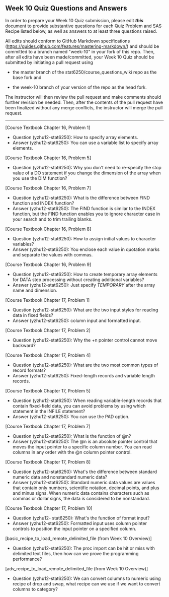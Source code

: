 ## Week 10 Quiz Questions and Answers

In order to prepare your Week 10 Quiz submission, please edit ***this*** document to provide substantive questions for each Quiz Problem and SAS Recipe listed below, as well as answers to at least three questions raised.

All edits should conform to GitHub Markdown specifications (https://guides.github.com/features/mastering-markdown/) and should be committed to a branch named "week-10" in your fork of this repo. Then, after all edits have been made/committed, your Week 10 Quiz should be submitted by initiating a pull request using

- the master branch of the stat6250/course_questions_wiki repo as the base fork and

- the week-10 branch of your version of the repo as the head fork.

The instructor will then review the pull request and make comments should further revision be needed. Then, after the contents of the pull request have been finalized without any merge conflicts, the instructor will merge the pull request.

********************************************************************************



[Course Textbook Chapter 16, Problem 1]

- Question (yzhu12-stat6250): How to specify array elements.
- Answer (yzhu12-stat6250): You can use a variable list to specify array elements.

[Course Textbook Chapter 16, Problem 5]

- Question (yzhu12-stat6250): Why you don't need to re-specify the stop value of a DO statement if you change the dimension of the array  when you use the DIM function?

[Course Textbook Chapter 16, Problem 7]

- Question (yzhu12-stat6250): What is the difference between FIND function and INDEX function?
- Answer (yzhu12-stat6250):  The FIND function is similar to the INDEX function, but the FIND function enables you to ignore character case in your search and to trim trailing blanks. 

[Course Textbook Chapter 16, Problem 8]

- Question (yzhu12-stat6250): How to assign initial values to character variables?
- Answer (yzhu12-stat6250): You enclose each value in quotation marks and separate the values with commas.

[Course Textbook Chapter 16, Problem 9]

- Question (yzhu12-stat6250): How to create temporary array elements for DATA step processing without creating additional variables?
- Answer (yzhu12-stat6250): Just specify _TEMPORARY_ after the array name and dimension.

[Course Textbook Chapter 17, Problem 1]

- Question (yzhu12-stat6250): What are the two input styles for reading data in fixed fields?
- Answer (yzhu12-stat6250): column input and formatted input.

[Course Textbook Chapter 17, Problem 2]

- Question (yzhu12-stat6250): Why the +n pointer control cannot move backward?

[Course Textbook Chapter 17, Problem 4]

- Question (yzhu12-stat6250): What are the two most common types of record formats?
- Answer (yzhu12-stat6250): Fixed-length records and variable length records. 

[Course Textbook Chapter 17, Problem 5]

- Question (yzhu12-stat6250): When reading variable-length records that contain fixed-field data, you can avoid problems by using which statement in the INFILE statement?
- Answer (yzhu12-stat6250): You can use the PAD option.


[Course Textbook Chapter 17, Problem 7]

- Question (yzhu12-stat6250): What is the function of @n?
- Answer (yzhu12-stat6250): The @n is an absolute pointer control that moves the input pointer to a specific column number. You can read columns in any order with the @n column pointer control. 


[Course Textbook Chapter 17, Problem 8]

- Question (yzhu12-stat6250): What's the difference between standard numeric data and nonstandard numeric data?
- Answer (yzhu12-stat6250): Standard numeric data values are values that contain only numbers, scientific notation, decimal points, and plus and minus signs. When numeric data contains characters such as commas or dollar signs, the data is considered to be nonstandard. 


[Course Textbook Chapter 17, Problem 10]

- Question (yzhu12- stat6250): What's the function of format input?
- Answer (yzhu12-stat6250): Formatted input uses column pointer controls to position the input pointer on a specified column. 


[basic_recipe_to_load_remote_delimited_file (from Week 10 Overview)]

- Question (yzhu12-stat6250): The proc import can be hit or miss with delimited text files, then how can we prove the programming performance?

[adv_recipe_to_load_remote_delimited_file (from Week 10 Overview)]

- Question (yzhu12-stat6250): We can convert columns to numeric using recipe of drop and swap, what recipe can we use if we want to convert columns to category?
